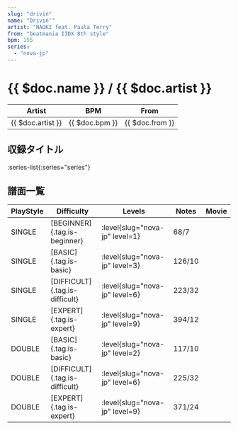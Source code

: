 ```yaml
---
slug: "drivin"
name: "Drivin'"
artist: "NAOKI feat. Paula Terry"
from: "beatmania IIDX 8th style"
bpm: 155
series:
  - "nova-jp"
---
```


# {{ $doc.name }} / {{ $doc.artist }}

|Artist|BPM|From|
|------|---|----|
|{{ $doc.artist }}|{{ $doc.bpm }}|{{ $doc.from }}|

## 収録タイトル

:series-list{:series="series"}

## 譜面一覧

|PlayStyle|Difficulty|Levels|Notes|Movie|
|---------|----------|------|-----|-----|
|SINGLE|[BEGINNER]{.tag.is-beginner}|<div class="field is-grouped is-grouped-multiline">:level{slug="nova-jp" level=1}</div>|68/7||
|SINGLE|[BASIC]{.tag.is-basic}|<div class="field is-grouped is-grouped-multiline">:level{slug="nova-jp" level=3}</div>|126/10||
|SINGLE|[DIFFICULT]{.tag.is-difficult}|<div class="field is-grouped is-grouped-multiline">:level{slug="nova-jp" level=6}</div>|223/32||
|SINGLE|[EXPERT]{.tag.is-expert}|<div class="field is-grouped is-grouped-multiline">:level{slug="nova-jp" level=9}</div>|394/12||
|DOUBLE|[BASIC]{.tag.is-basic}|<div class="field is-grouped is-grouped-multiline">:level{slug="nova-jp" level=2}</div>|117/10||
|DOUBLE|[DIFFICULT]{.tag.is-difficult}|<div class="field is-grouped is-grouped-multiline">:level{slug="nova-jp" level=6}</div>|225/32||
|DOUBLE|[EXPERT]{.tag.is-expert}|<div class="field is-grouped is-grouped-multiline">:level{slug="nova-jp" level=9}</div>|371/24||
